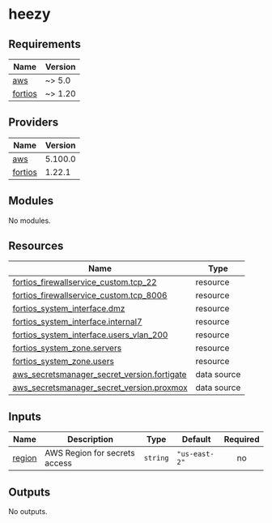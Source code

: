 # heezy

<!-- BEGINNING OF PRE-COMMIT-TERRAFORM DOCS HOOK -->
## Requirements

| Name | Version |
|------|---------|
| <a name="requirement_aws"></a> [aws](#requirement\_aws) | ~> 5.0 |
| <a name="requirement_fortios"></a> [fortios](#requirement\_fortios) | ~> 1.20 |

## Providers

| Name | Version |
|------|---------|
| <a name="provider_aws"></a> [aws](#provider\_aws) | 5.100.0 |
| <a name="provider_fortios"></a> [fortios](#provider\_fortios) | 1.22.1 |

## Modules

No modules.

## Resources

| Name | Type |
|------|------|
| [fortios_firewallservice_custom.tcp_22](https://registry.terraform.io/providers/fortinetdev/fortios/latest/docs/resources/firewallservice_custom) | resource |
| [fortios_firewallservice_custom.tcp_8006](https://registry.terraform.io/providers/fortinetdev/fortios/latest/docs/resources/firewallservice_custom) | resource |
| [fortios_system_interface.dmz](https://registry.terraform.io/providers/fortinetdev/fortios/latest/docs/resources/system_interface) | resource |
| [fortios_system_interface.internal7](https://registry.terraform.io/providers/fortinetdev/fortios/latest/docs/resources/system_interface) | resource |
| [fortios_system_interface.users_vlan_200](https://registry.terraform.io/providers/fortinetdev/fortios/latest/docs/resources/system_interface) | resource |
| [fortios_system_zone.servers](https://registry.terraform.io/providers/fortinetdev/fortios/latest/docs/resources/system_zone) | resource |
| [fortios_system_zone.users](https://registry.terraform.io/providers/fortinetdev/fortios/latest/docs/resources/system_zone) | resource |
| [aws_secretsmanager_secret_version.fortigate](https://registry.terraform.io/providers/hashicorp/aws/latest/docs/data-sources/secretsmanager_secret_version) | data source |
| [aws_secretsmanager_secret_version.proxmox](https://registry.terraform.io/providers/hashicorp/aws/latest/docs/data-sources/secretsmanager_secret_version) | data source |

## Inputs

| Name | Description | Type | Default | Required |
|------|-------------|------|---------|:--------:|
| <a name="input_region"></a> [region](#input\_region) | AWS Region for secrets access | `string` | `"us-east-2"` | no |

## Outputs

No outputs.
<!-- END OF PRE-COMMIT-TERRAFORM DOCS HOOK -->
